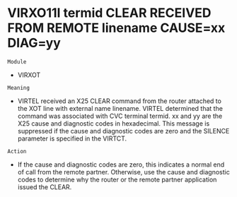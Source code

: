 # VIRXO11I termid CLEAR RECEIVED FROM REMOTE linename CAUSE=xx DIAG=yy

`Module`
- VIRXOT

`Meaning`
- VIRTEL received an X25 CLEAR command from the router attached to the XOT line with external name linename. VIRTEL determined that the command was associated with CVC terminal termid. xx and yy are the X25 cause and diagnostic codes in hexadecimal. This message is suppressed if the cause and diagnostic codes are zero and the SILENCE parameter is specified in the VIRTCT.

`Action`
- If the cause and diagnostic codes are zero, this indicates a normal end of call from the remote partner. Otherwise, use the cause and diagnostic codes to determine why the router or the remote partner application issued the CLEAR.
